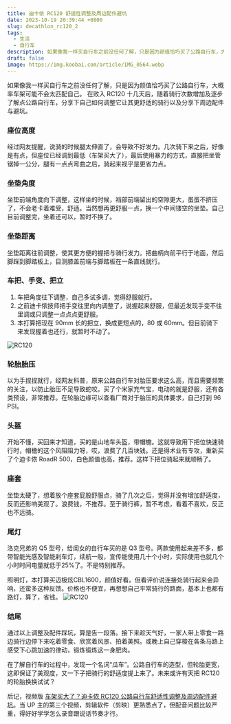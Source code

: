 ```yaml
---
title: 迪卡侬 RC120 舒适性调整及周边配件避坑
date: 2023-10-19 20:39:44 +0800
slug: decathlon_rc120_2
tags:
  - 生活
  - 自行车
description: 如果像我一样买自行车之前没任何了解，只是因为颜值恰巧买了公路自行车，大概率车架可能不会太匹配自己。在败入 RC120 十几天后，随着骑行次数增加及逐步了解点公路自行车，分享下自己如何调整它让其更舒适的骑行以及分享下周边配件与避坑。
draft: false
image: https://img.koobai.com/article/IMG_0564.webp
---
```

如果像我一样买自行车之前没任何了解，只是因为颜值恰巧买了公路自行车，大概率车架可能不会太匹配自己。
在败入 RC120 十几天后，随着骑行次数增加及逐步了解点公路自行车，分享下自己如何调整它让其更舒适的骑行以及分享下周边配件与避坑。

### 座位高度
经过网友提醒，说骑的时候腿太伸直了，会导致不好发力。几次骑下来之后，好像是有点，但座位已经调到最低（车架买大了），最后使用暴力的方式，直接把坐管锯掉一公分，腿有一点点弯曲之后，骑起来视乎是更省力点。

### 坐垫角度
坐垫前端角度向下调整，这样坐的时候，裆部前端留出的空隙更大，蛋蛋不挤压了，不会老卡着难受，舒适。当然想再更舒服一点，换一个中间镂空的坐垫。自己目前调整完，坐着还可以，暂时不换了。

### 坐垫距离
坐垫距离往前调整，使其更方便的握把与骑行发力。把曲柄向前平行于地面，然后脚踩到脚踏板上，目测膝盖前端与脚踏板在一条直线就行。

### 车把、手变、把立
1. 车把角度往下调整，自己多试多调，觉得舒服就行。
2. 之前迪卡侬技师把手变往里向内调整了，说握起来舒服，但最近发现手变不往里调或只调整一点点点更舒服。
3. 本打算把现在 90mm 长的把立，换成更短点的，80 或 60mm。但目前骑下来发现握着也还行，就暂时不动了。

![RC120](https://img.koobai.com/article/IMG_05731019.webp)
### 轮胎胎压
以为手捏捏就行，经网友科普，原来公路自行车对胎压要求这么高，而且需要频繁的关注，以防止胎压不足导致蛇咬。买了个米家充气宝，电动的就是舒服，还有各类预设，非常推荐。在轮胎边缘可以查看厂商对于胎压的具体要求，自己打到 96 PSI。

### 头盔
开始不懂，买回来才知道，买的是山地车头盔，带帽檐。这就导致用下把位快速骑行时，帽檐的这个风阻阻力呀，哎，浪费了几百块钱。还是得术业有专攻，重新买了个迪卡侬 RoadR 500，白色颜值也高，推荐。这样下把位骑起来就顺畅了。

### 座套
坐垫太硬了，想着放个座套屁股舒服点，骑了几次之后，觉得并没有增加舒适度，反而还影响美观了。浪费钱，不推荐。至于骑行裤，暂不考虑，看着不喜欢，反正也不远骑。

### 尾灯
洛克兄弟的 Q5 型号，给闺女的自行车买的是 Q3 型号。两款使用起来差不多，都带智能光感及智能刹车灯，续航一般，宣传能使用几十个小时，实际使用也就几个小时时间电量就低于25%了。不是特别推荐。

照明灯，本打算买迈极炫CBL1600，颜值好看。但看评价说连接处骑行起来会异响，还蛮多这种反馈。价格也不便宜，再想想自己平常骑行的路面，基本上也都有路灯，算了，省钱。
![RC120](https://img.koobai.com/article/IMG_0506.webp)
### 结尾

通过以上调整及配件踩坑，算是告一段落。接下来趁天气好，一家人带上零食一路边骑行边停下来吃着零食、欣赏着风景、拍着美照。或晚上自己穿梭在各条马路上感受下心跳加速的律动，锻炼锻炼这一身肥肉。

在了解自行车的过程中，发现一个名词“瓜车”。公路自行车的造型，但轮胎更宽，这即保证了美观度，又一下子把骑行的舒适度提上来了。未来或许有天把 RC120 的轮胎换换试试？

后记，视频版 [车架买大了？迪卡侬 RC120 公路自行车舒适性调整及周边配件避坑](https://www.bilibili.com/video/BV1pN411t7An)。当 UP 主的第三个视频，剪辑软件（剪映）更熟悉点了，但配音问题比较严重，得好好学学怎么录音跟说话节奏才行。